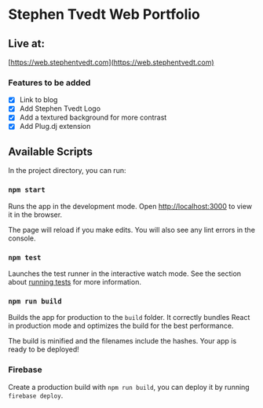 # Stephen Tvedt Web Portfolio

## Live at:

[https://web.stephentvedt.com](https://web.stephentvedt.com)

### Features to be added

- [x] Link to blog
- [x] Add Stephen Tvedt Logo
- [x] Add a textured background for more contrast
- [x] Add Plug.dj extension

## Available Scripts

In the project directory, you can run:

### `npm start`

Runs the app in the development mode.
Open [http://localhost:3000](http://localhost:3000) to view it in the browser.

The page will reload if you make edits.
You will also see any lint errors in the console.

### `npm test`

Launches the test runner in the interactive watch mode.
See the section about [running tests](#running-tests) for more information.

### `npm run build`

Builds the app for production to the `build` folder.
It correctly bundles React in production mode and optimizes the build for the best performance.

The build is minified and the filenames include the hashes.
Your app is ready to be deployed!

### Firebase

Create a production build with `npm run build`, you can deploy it by running `firebase deploy`.
